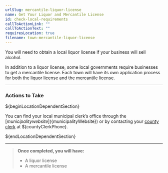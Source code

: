 ```yaml
---
urlSlug: mercantile-liquor-license
name: Get Your Liquor and Mercantile License
id: check-local-requirements
callToActionLink: ""
callToActionText: ""
requiresLocation: true
filename: town-mercantile-liquor-license
---
```


You will need to obtain a local liquor license if your business will sell alcohol.

In addition to a liquor license, some local governments require businesses to get a mercantile license. Each town will have its own application process for both the liquor license and the mercantile license.

---

### Actions to Take

${beginLocationDependentSection}

You can find your local municipal clerk’s office through the [${municipality} website](${municipalityWebsite}) or by contacting your [county clerk](${countyClerkWebsite}) at ${countyClerkPhone}.

${endLocationDependentSection}

---

> **Once completed, you will have:**
>
> - A liquor license
> - A mercantile license
